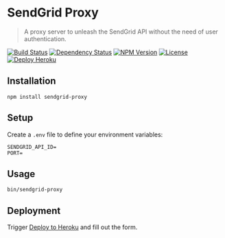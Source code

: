 SendGrid Proxy
==============

> A proxy server to unleash the SendGrid API without the need of user authentication.

[![Build Status](https://img.shields.io/travis/redaxmedia/sendgrid-proxy.svg)](https://travis-ci.org/redaxmedia/sendgrid-proxy)
[![Dependency Status](https://gemnasium.com/badges/github.com/redaxmedia/sendgrid-proxy.svg)](https://gemnasium.com/github.com/redaxmedia/sendgrid-proxy)
[![NPM Version](https://img.shields.io/npm/v/sendgrid-proxy.svg)](https://npmjs.com/package/sendgrid-proxy)
[![License](https://img.shields.io/npm/l/sendgrid-proxy.svg)](https://npmjs.com/package/sendgrid-proxy)
[![Deploy Heroku](https://img.shields.io/badge/deploy-heroku-7056bf.svg)](https://heroku.com/deploy?template=https://github.com/redaxmedia/sendgrid-proxy)


Installation
------------

```
npm install sendgrid-proxy
```


Setup
-----

Create a `.env` file to define your environment variables:

```
SENDGRID_API_ID=
PORT=
```


Usage
-----

```
bin/sendgrid-proxy
```


Deployment
----------

Trigger [Deploy to Heroku](https://heroku.com/deploy?template=https://github.com/redaxmedia/sendgrid-proxy) and fill out the form.
